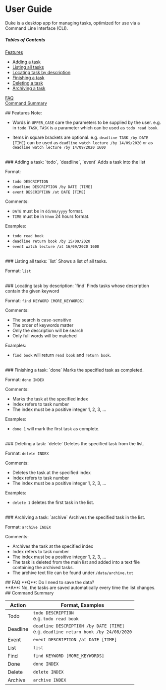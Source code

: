 # User Guide
Duke is a desktop app for managing tasks, optimized for use via a Command Line Interface (CLI).

##### Tables of Contents
[Features](#features)
* [Adding a task](#add)
* [Listing all tasks](#list)
* [Locating task by description](#find)
* [Finishing a task](#done)
* [Deleting a task](#delete)
* [Archiving a task](#archive)

[FAQ](#faq) <br>
[Command Summary](#command_summary)

<a name="features"/>
## Features 
Note:

* Words in `UPPER_CASE` care the parameters to be supplied by the user. e.g. in `todo TASK`, `TASK` is a parameter which can be used as `todo read book`.

* Items in square brackets are optional. e.g. `deadline TASK /by DATE [TIME]` can be used as `deadline watch lecture /by 14/09/2020` or as `deadline watch lecture /by 14/09/2020 1600`

<br>
<a name="add"/>
### Adding a task: `todo`, `deadline`, `event` 
Adds a task into the list

Format:
* `todo DESCRIPTION`
* `deadline DESCRIPTION /by DATE [TIME]`
* `event DESCRIPTION /at DATE [TIME]`


Comments: 
* `DATE` must be in `dd/mm/yyyy` format.
* `TIME` must be in `hhmm` 24 hours format.

Examples:
* `todo read book`
* `deadline return book /by 15/09/2020`
* `event watch lecture /at 16/09/2020 1600`

<br>
<a name="list"/>
### Listing all tasks: `list`
Shows a list of all tasks.

Format: `list`

<br>
<a name="find"/>
### Locating task by description: `find`
Finds tasks whose description contain the given keyword

Format: `find KEYWORD [MORE_KEYWORDS]`

Comments:
* The search is case-sensitive
* The order of keywords matter
* Only the description will be search
* Only full words will be matched

Examples:
* `find book` will return `read book` and `return book`.


<br>
<a name="done"/>
### Finishing a task: `done`
Marks the specified task as completed.

Format: `done INDEX`

Comments:
* Marks the task at the specified index
* Index refers to task number
* The index must be a positive integer 1, 2, 3, ...

Examples:
* `done 1` will mark the first task as complete.


<br>
<a name="delete"/>
### Deleting a task: `delete`
Deletes the specified task from the list.

Format: `delete INDEX`

Comments:
* Deletes the task at the specified index
* Index refers to task number
* The index must be a positive integer 1, 2, 3, ...

Examples:
* `delete 1` deletes the first task in the list.


<br>
<a name="archive"/>
### Archiving a task: `archive`
Archives the specified task in the list.

Format: `archive INDEX`

Comments:
* Archives the task at the specified index
* Index refers to task number
* The index must be a positive integer 1, 2, 3, ...
* The task is deleted from the main list and added into a text file containing the archived tasks.
* The archive text file can be found under `/data/archive.txt`

<a name="faq"/>
## FAQ
**Q**: Do I need to save the data?  <br>
**A**: No, the tasks are saved automatically every time the list changes.

<a name="command_summary"/>
## Command Summary

| Action | Format, Examples |
| --- | --- |
| Todo | `todo DESCRIPTION` <br> e.g. `todo read book`|
| Deadline | `deadline DESCRIPTION /by DATE [TIME]`<br> e.g. `deadline return book /by 24/08/2020`|
| Event | `event DESCRIPTION /at DATE [TIME]` |
| List | `list` |
| Find | `find KEYWORD [MORE_KEYWORDS]` |
| Done | `done INDEX` |
| Delete | `delete INDEX`|
| Archive | `archive INDEX`|
